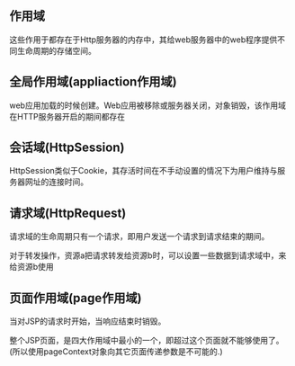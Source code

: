 ## 作用域
这些作用于都存在于Http服务器的内存中，其给web服务器中的web程序提供不同生命周期的存储空间。


## 全局作用域(appliaction作用域)

web应用加载的时候创建。Web应用被移除或服务器关闭，对象销毁，该作用域在HTTP服务器开启的期间都存在

## 会话域(HttpSession)

HttpSession类似于Cookie，其存活时间在不手动设置的情况下为用户维持与服务器网址的连接时间。


## 请求域(HttpRequest)

请求域的生命周期只有一个请求，即用户发送一个请求到请求结束的期间。

对于转发操作，资源a把请求转发给资源b时，可以设置一些数据到请求域中，来给资源b使用


## 页面作用域(page作用域)

当对JSP的请求时开始，当响应结束时销毁。

整个JSP页面，是四大作用域中最小的一个，即超过这个页面就不能够使用了。(所以使用pageContext对象向其它页面传递参数是不可能的.)